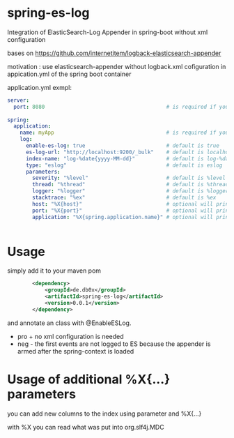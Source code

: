# spring-es-log
Integration of ElasticSearch-Log Appender in spring-boot without xml configuration

bases on https://github.com/internetitem/logback-elasticsearch-appender

motivation : use elasticsearch-appender without logback.xml 
cofiguration in appication.yml of the spring boot container


application.yml exmpl:

```yml
server:
  port: 8080                                       # is required if you use parameters.port
   
spring:
  application:
    name: myApp                                    # is required if you use parameters.application
    log: 
      enable-es-log: true                          # default is true
      es-log-url: "http://localhost:9200/_bulk"    # default is localhost:9200/_bulk
      index-name: "log-%date{yyyy-MM-dd}"          # default is log-%date{yyyy-MM-dd} 
      type: "eslog"                                # default is eslog
      parameters:        
        severity: "%level"                         # default is %level
        thread: "%thread"                          # default is %thread
        logger: "%logger"                          # default is %logger
        stacktrace: "%ex"                          # default is %ex
        host: "%X{host}"                           # optional will print name of the host
        port: "%X{port}"                           # optional will print server.port if set
        application: "%X{spring.application.name}" # optional will print spring.application.name
        
```
Usage
=====
simply add it to your maven pom 
```xml
		<dependency>
			<groupId>de.db0x</groupId>
			<artifactId>spring-es-log</artifactId>
			<version>0.0.1</version>
		</dependency>
```
and annotate an class with @EnableESLog.

* pro + no xml configuration is needed
* neg - the first events are not logged to ES because the appender is armed after the spring-context is loaded

Usage of additional %X{...} parameters
===================================
you can add new columns to the index using parameter and %X{...}

with %X you can read what was put into org.slf4j.MDC
